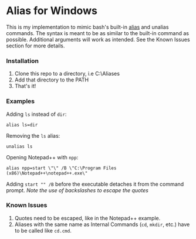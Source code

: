 # Alias for Windows
This is my implementation to mimic bash's built-in [alias](https://ss64.com/bash/alias.html) and unalias commands.
The syntax is meant to be as similar to the built-in command as possible. Additional arguments will work as intended.
See the Known Issues section for more details.

### Installation
1. Clone this repo to a directory, i.e C:\Aliases
2. Add that directory to the PATH
3. That's it!

### Examples
Adding `ls` instead of `dir`:
```
alias ls=dir
```

Removing the `ls` alias:
```
unalias ls
```

Opening Notepad++ with `npp`:
```
alias npp=start \"\" /B \"C:\Program Files (x86)\Notepad++\notepad++.exe\"
```
Adding `start "" /B` before the executable detaches it from the command prompt.
*Note the use of backslashes to escape the quotes*

### Known Issues
1. Quotes need to be escaped, like in the Notepad++ example.
2. Aliases with the same name as Internal Commands (`cd`, `mkdir`, etc.) have to be called like `cd.cmd`.
